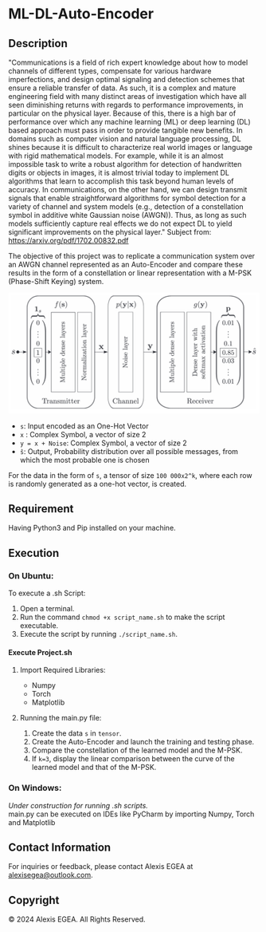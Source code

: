 # ML-DL-Auto-Encoder

## Description 

"Communications is a field of rich expert knowledge about how to model channels of different types, compensate for various hardware imperfections, and design optimal signaling and detection schemes that ensure a reliable transfer of data. As such, it is a complex and mature engineering field with many distinct areas of investigation which have all seen diminishing returns with regards to performance improvements, in particular on the physical layer. Because of this, there is a high bar of performance over which any machine learning (ML) or deep learning (DL) based approach must pass in order to provide tangible new benefits. In domains such as computer vision and natural language processing, DL shines because it is difficult to characterize real world images or language with rigid mathematical models. For
example, while it is an almost impossible task to write a robust algorithm for detection of handwritten digits or objects in images, it is almost trivial today to implement DL algorithms that learn to accomplish this task beyond human levels of accuracy. In communications, on the other hand, we can design transmit signals that enable straightforward algorithms for symbol detection for a variety of channel and system models (e.g., detection of a constellation symbol in additive white Gaussian noise (AWGN)). Thus, as long as such models sufficiently capture real effects we do not expect DL to yield significant improvements on the physical layer."
Subject from: https://arxiv.org/pdf/1702.00832.pdf

The objective of this project was to replicate a communication system over an AWGN channel represented as an Auto-Encoder and compare these results in the form of a constellation or linear representation with a M-PSK (Phase-Shift Keying) system. 

![Auto-Encoder Representation](img/Auto-Encoder.png)
    
* `s`: Input encoded as an One-Hot Vector  
* `x` : Complex Symbol, a vector of size 2  
* `y = x + Noise`: Complex Symbol, a vector of size 2
* `ŝ`: Output, Probability distribution over all possible messages, from which the most probable one is chosen

For the data in the form of `s`, a tensor of size `100 000x2^k`, where each row is randomly generated as a one-hot vector, is created.

## Requirement

Having Python3 and Pip installed on your machine.

## Execution 

### On Ubuntu:

To execute a .sh Script:  
   1. Open a terminal.  
   2. Run the command `chmod +x script_name.sh` to make the script executable.  
   3. Execute the script by running `./script_name.sh`.  

#### Execute Project.sh  

1. Import Required Libraries:
    * Numpy
    * Torch
    * Matplotlib

2. Running the main.py file:
    1. Create the data `s` in `tensor`.
    2. Create the Auto-Encoder and launch the training and testing phase.
    3. Compare the constellation of the learned model and the M-PSK.
    4. If `k=3`, display the linear comparison between the curve of the learned model and that of the M-PSK.


### On Windows:

*Under construction for running .sh scripts.*  
main.py can be executed on IDEs like PyCharm by importing Numpy, Torch and Matplotlib

## Contact Information

 For inquiries or feedback, please contact Alexis EGEA at [alexisegea@outlook.com](mailto:alexisegea@outlook.com).

## Copyright

© 2024 Alexis EGEA. All Rights Reserved.
